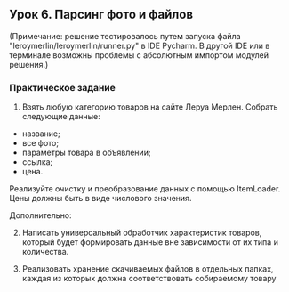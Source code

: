 ## Урок 6. Парсинг фото и файлов

(Примечание: решение тестировалось путем запуска файла "leroymerlin/leroymerlin/runner.py" в IDE Pycharm. В другой IDE или в терминале возможны проблемы с абсолютным импортом модулей решения.)

### Практическое задание

1) Взять любую категорию товаров на сайте Леруа Мерлен. Собрать следующие данные:

- название;
- все фото;
- параметры товара в объявлении;
- ссылка;
- цена.

Реализуйте очистку и преобразование данных с помощью ItemLoader. Цены должны быть в виде числового значения.

Дополнительно:

2) Написать универсальный обработчик характеристик товаров, который будет формировать данные вне зависимости от их типа
   и количества.

3) Реализовать хранение скачиваемых файлов в отдельных папках, каждая из которых должна соответствовать собираемому
   товару
